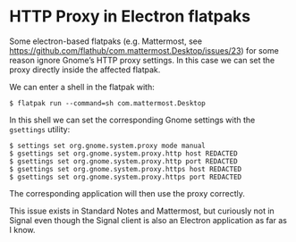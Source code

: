 # HTTP Proxy in Electron flatpaks

Some electron-based flatpaks (e.g. Mattermost, see <https://github.com/flathub/com.mattermost.Desktop/issues/23>) for some reason ignore Gnome’s HTTP proxy settings. In this case we can set the proxy directly inside the affected flatpak.

<!--more-->

We can enter a shell in the flatpak with:

```console
$ flatpak run --command=sh com.mattermost.Desktop
```

In this shell we can set the corresponding Gnome settings with the `gsettings` utility:

```console
$ settings set org.gnome.system.proxy mode manual
$ gsettings set org.gnome.system.proxy.http host REDACTED
$ gsettings set org.gnome.system.proxy.http port REDACTED
$ gsettings set org.gnome.system.proxy.https host REDACTED
$ gsettings set org.gnome.system.proxy.https port REDACTED
```

The corresponding application will then use the proxy correctly.

This issue exists in Standard Notes and Mattermost, but curiously not in Signal even though the Signal client is also an Electron application as far as I know.
